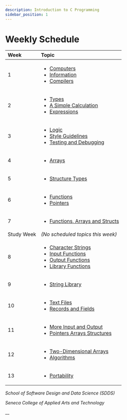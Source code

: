 ```yaml
---
description: Introduction to C Programming
sidebar_position: 1
---
```


# Weekly Schedule

| **Week** | **Topic** |
| :--- | :--- |
|1 |<ul><li>[Computers](A-Introduction/computers.md)</li><li>[Information](A-Introduction/information.md)</li><li>[Compilers](A-Introduction/compilers.md)</li></ul>|
|2 |<ul><li>[Types](B-Computations/types.md)</li><li>[A Simple Calculation](B-Computations/a-simple-calculation.md)</li><li>[Expressions](B-Computations/expressions.md)</li></ul>|
|3 |<ul><li>[Logic](B-Computations/logic.md)</li><li>[Style Guidelines](B-Computations/style-guidelines.md)</li><li>[Testing and Debugging](B-Computations/testing-and-debugging.md)</li></ul>|
|4 |<ul><li>[Arrays](C-Data-Structures/arrays.md)</li></ul>|
|5 |<ul><li>[Structure Types](C-Data-Structures/structures.md)</li></ul>|
|6 |<ul><li>[Functions](D-Modularity/functions.md)</li><li>[Pointers](D-Modularity/pointers.md)</li></ul>|
|7 |<ul><li>[Functions, Arrays and Structs](D-Modularity/functions-arrays-and-structs.md)</li></ul>|
|Study Week| _\(No scheduled topics this week\)_ |
|8 |<ul><li>[Character Strings](F-Refinements/character-strings.md)</li><li>[Input Functions](D-Modularity/input-functions.md)</li><li>[Output Functions](D-Modularity/output-functions.md)</li><li>[Library Functions](D-Modularity/library-functions.md)</li></ul>|
|9 |<ul><li>[String Library](F-Refinements/string-library.md)</li></ul>|
|10|<ul><li>[Text Files](E-Secondary-Storage/text-files.md)</li><li>[Records and Fields](E-Secondary-Storage/records-and-files.md)</li></ul>|
|11|<ul><li>[More Input and Output](F-Refinements/more-input-and-output.md)</li><li>[Pointers Arrays Structures](F-Refinements/pointers-arrays-and-structs.md)</li></ul>|
|12|<ul><li>[Two-Dimensional Arrays](F-Refinements/two-dimensional-arrays.md)</li><li>[Algorithms](F-Refinements/algorithms.md)</li></ul>|
|13|<ul><li>[Portability](F-Refinements/portability.md)</li></ul>|


_School of Software Design and Data Science \(SDDS\)_

_Seneca College of Applied Arts and Technology_

\_\_

